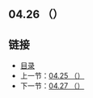 ## 04.26 （）


## 链接
* [目录](https://github.com/alphaxlvii/go-zh/blob/master/tour/directory.md)
* 上一节：[04.25 （）](https://github.com/alphaxlvii/go-zh/blob/master/tour/04.25.md)
* 下一节：[04.27 （）](https://github.com/alphaxlvii/go-zh/blob/master/tour/04.27.md)
